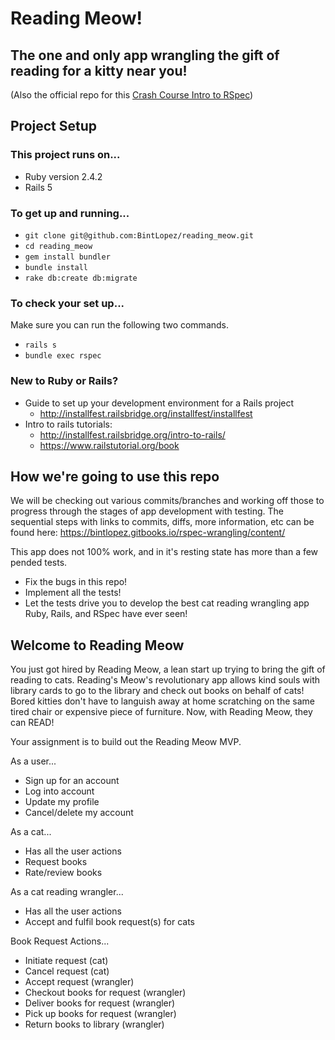 # Reading Meow!
## The one and only app wrangling the gift of reading for a kitty near you!

(Also the official repo for this [Crash Course Intro to RSpec](https://bintlopez.gitbooks.io/rspec-wrangling/content/))

## Project Setup

### This project runs on...
* Ruby version 2.4.2
* Rails 5

### To get up and running...
* `git clone git@github.com:BintLopez/reading_meow.git`
* `cd reading_meow`
* `gem install bundler`
* `bundle install`
* `rake db:create db:migrate`

### To check your set up...
Make sure you can run the following two commands.
* `rails s`
* `bundle exec rspec`

### New to Ruby or Rails?
* Guide to set up your development environment for a Rails project
  * http://installfest.railsbridge.org/installfest/installfest
* Intro to rails tutorials:
  * http://installfest.railsbridge.org/intro-to-rails/
  * https://www.railstutorial.org/book

## How we're going to use this repo

We will be checking out various commits/branches and working off those to progress through the stages of app development with testing. The sequential steps with links to commits, diffs, more information, etc can be found here: https://bintlopez.gitbooks.io/rspec-wrangling/content/

This app does not 100% work, and in it's resting state has more than a few pended tests.
* Fix the bugs in this repo!
* Implement all the tests!
* Let the tests drive you to develop the best cat reading wrangling app Ruby, Rails, and RSpec have ever seen!

## Welcome to Reading Meow

You just got hired by Reading Meow, a lean start up trying to bring the gift of reading to cats. Reading's Meow's revolutionary app allows kind souls with library cards to go to the library and check out books on behalf of cats! Bored kitties don't have to languish away at home scratching on the same tired chair or expensive piece of furniture. Now, with Reading Meow, they can READ!

Your assignment is to build out the Reading Meow MVP.

As a user...
* Sign up for an account
* Log into account
* Update my profile
* Cancel/delete my account

As a cat...
* Has all the user actions
* Request books
* Rate/review books

As a cat reading wrangler...
* Has all the user actions
* Accept and fulfil book request(s) for cats

Book Request Actions...
* Initiate request (cat)
* Cancel request (cat)
* Accept request (wrangler)
* Checkout books for request (wrangler)
* Deliver books for request (wrangler)
* Pick up books for request (wrangler)
* Return books to library (wrangler)
